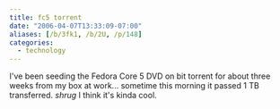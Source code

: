 ```yaml
---
title: fc5 torrent
date: "2006-04-07T13:33:09-07:00"
aliases: [/b/3fk1, /b/2U, /p/148]
categories:
  - technology
---
```


I've been seeding the Fedora Core 5 DVD on bit torrent for about three weeks from my box at work... sometime this
morning it passed 1 TB transferred. _shrug_ I think it's kinda cool.
